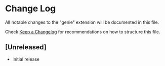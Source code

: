 # Change Log

All notable changes to the "genie" extension will be documented in this file.

Check [Keep a Changelog](http://keepachangelog.com/) for recommendations on how to structure this file.

## [Unreleased]

- Initial release